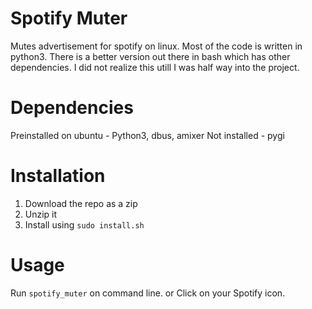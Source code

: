 # Spotify Muter
Mutes advertisement for spotify on linux.
Most of the code is written in python3. 
There is a better version out there in bash which has other dependencies.
I did not realize this utill I was half way into the project.

# Dependencies 
Preinstalled on ubuntu - Python3, dbus, amixer
Not installed - pygi

# Installation
1. Download the repo as a zip
2. Unzip it
3. Install using `sudo install.sh`

# Usage
Run `spotify_muter` on command line.
or
Click on your Spotify icon.
